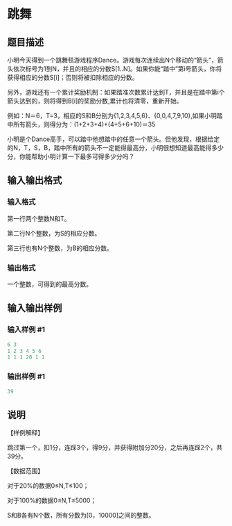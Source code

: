 # 跳舞

## 题目描述

小明今天得到一个跳舞毯游戏程序Dance。游戏每次连续出N个移动的“箭头”，箭头依次标号为1到N，并且的相应的分数S[1..N]。如果你能“踏中”第i号箭头，你将获得相应的分数S[i]；否则将被扣除相应的分数。

另外，游戏还有一个累计奖励机制：如果踏准次数累计达到T，并且是在踏中第i个箭头达到的，则将得到B[i]的奖励分数,累计也将清零，重新开始。

例如：N＝6，T=3，相应的S和B分别为{1,2,3,4,5,6}、{0,0,4,7,9,10},如果小明踏中所有箭头，则得分为：(1+2+3+4)+(4+5+6+10)＝35

小明是个Dance高手，可以踏中他想踏中的任意一个箭头。但他发现，根据给定的N，T，S，B，踏中所有的箭头不一定能得最高分，小明很想知道最高能得多少分，你能帮助小明计算一下最多可得多少分吗？

## 输入输出格式

### 输入格式

第一行两个整数N和T。

第二行N个整数，为S的相应分数。

第三行也有N个整数，为B的相应分数。

### 输出格式

一个整数，可得到的最高分数。

## 输入输出样例

### 输入样例 #1

```cpp
6 3
1 2 3 4 5 6
1 1 1 20 1 1
```


### 输出样例 #1

```cpp
39
```


## 说明

【样例解释】

跳过第一个，扣1分，连踩3个，得9分，并获得附加分20分，之后再连踩2个，共39分。

【数据范围】

对于20%的数据0≤N,T≤100；

对于100%的数据0≤N,T≤5000；

S和B各有N个数，所有分数为[0，10000]之间的整数。

